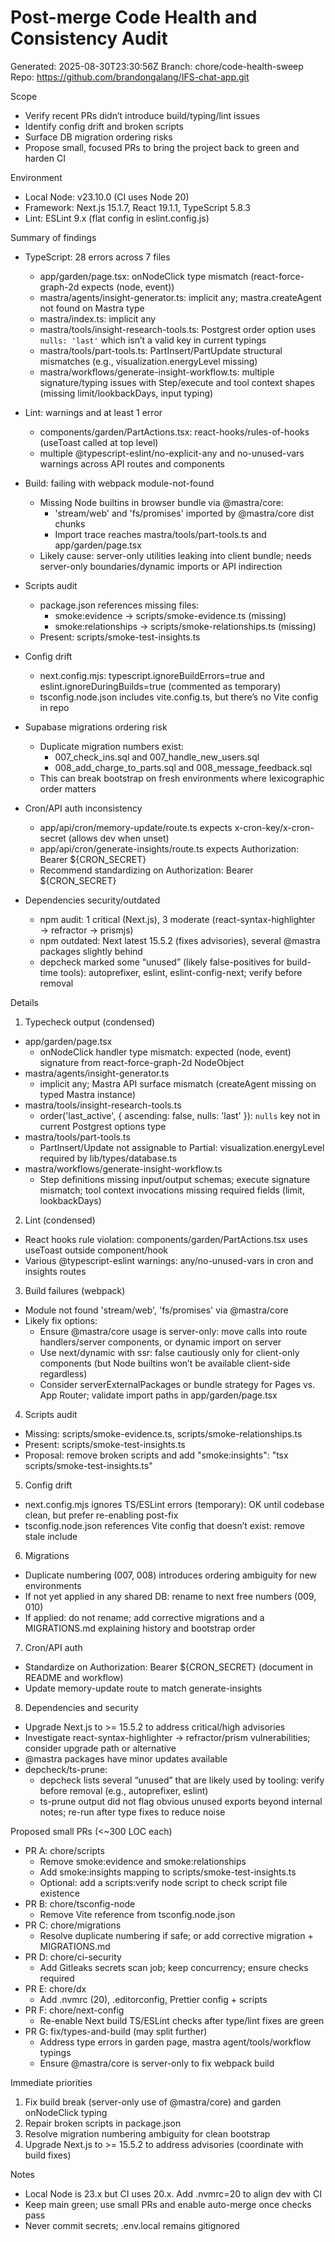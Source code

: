 # Post-merge Code Health and Consistency Audit

Generated: 2025-08-30T23:30:56Z
Branch: chore/code-health-sweep
Repo: https://github.com/brandongalang/IFS-chat-app.git

Scope
- Verify recent PRs didn’t introduce build/typing/lint issues
- Identify config drift and broken scripts
- Surface DB migration ordering risks
- Propose small, focused PRs to bring the project back to green and harden CI

Environment
- Local Node: v23.10.0 (CI uses Node 20)
- Framework: Next.js 15.1.7, React 19.1.1, TypeScript 5.8.3
- Lint: ESLint 9.x (flat config in eslint.config.js)

Summary of findings
- TypeScript: 28 errors across 7 files
  - app/garden/page.tsx: onNodeClick type mismatch (react-force-graph-2d expects (node, event))
  - mastra/agents/insight-generator.ts: implicit any; mastra.createAgent not found on Mastra type
  - mastra/index.ts: implicit any
  - mastra/tools/insight-research-tools.ts: Postgrest order option uses `nulls: 'last'` which isn’t a valid key in current typings
  - mastra/tools/part-tools.ts: PartInsert/PartUpdate structural mismatches (e.g., visualization.energyLevel missing)
  - mastra/workflows/generate-insight-workflow.ts: multiple signature/typing issues with Step/execute and tool context shapes (missing limit/lookbackDays, input typing)

- Lint: warnings and at least 1 error
  - components/garden/PartActions.tsx: react-hooks/rules-of-hooks (useToast called at top level)
  - multiple @typescript-eslint/no-explicit-any and no-unused-vars warnings across API routes and components

- Build: failing with webpack module-not-found
  - Missing Node builtins in browser bundle via @mastra/core:
    - 'stream/web' and 'fs/promises' imported by @mastra/core dist chunks
    - Import trace reaches mastra/tools/part-tools.ts and app/garden/page.tsx
  - Likely cause: server-only utilities leaking into client bundle; needs server-only boundaries/dynamic imports or API indirection

- Scripts audit
  - package.json references missing files:
    - smoke:evidence → scripts/smoke-evidence.ts (missing)
    - smoke:relationships → scripts/smoke-relationships.ts (missing)
  - Present: scripts/smoke-test-insights.ts

- Config drift
  - next.config.mjs: typescript.ignoreBuildErrors=true and eslint.ignoreDuringBuilds=true (commented as temporary)
  - tsconfig.node.json includes vite.config.ts, but there’s no Vite config in repo

- Supabase migrations ordering risk
  - Duplicate migration numbers exist:
    - 007_check_ins.sql and 007_handle_new_users.sql
    - 008_add_charge_to_parts.sql and 008_message_feedback.sql
  - This can break bootstrap on fresh environments where lexicographic order matters

- Cron/API auth inconsistency
  - app/api/cron/memory-update/route.ts expects x-cron-key/x-cron-secret (allows dev when unset)
  - app/api/cron/generate-insights/route.ts expects Authorization: Bearer ${CRON_SECRET}
  - Recommend standardizing on Authorization: Bearer ${CRON_SECRET}

- Dependencies security/outdated
  - npm audit: 1 critical (Next.js), 3 moderate (react-syntax-highlighter → refractor → prismjs)
  - npm outdated: Next latest 15.5.2 (fixes advisories), several @mastra packages slightly behind
  - depcheck marked some “unused” (likely false-positives for build-time tools): autoprefixer, eslint, eslint-config-next; verify before removal

Details

1) Typecheck output (condensed)
- app/garden/page.tsx
  - onNodeClick handler type mismatch: expected (node, event) signature from react-force-graph-2d NodeObject
- mastra/agents/insight-generator.ts
  - implicit any; Mastra API surface mismatch (createAgent missing on typed Mastra instance)
- mastra/tools/insight-research-tools.ts
  - order('last_active', { ascending: false, nulls: 'last' }): `nulls` key not in current Postgrest options type
- mastra/tools/part-tools.ts
  - PartInsert/Update not assignable to Partial<PartRow>: visualization.energyLevel required by lib/types/database.ts
- mastra/workflows/generate-insight-workflow.ts
  - Step definitions missing input/output schemas; execute signature mismatch; tool context invocations missing required fields (limit, lookbackDays)

2) Lint (condensed)
- React hooks rule violation: components/garden/PartActions.tsx uses useToast outside component/hook
- Various @typescript-eslint warnings: any/no-unused-vars in cron and insights routes

3) Build failures (webpack)
- Module not found 'stream/web', 'fs/promises' via @mastra/core
- Likely fix options:
  - Ensure @mastra/core usage is server-only: move calls into route handlers/server components, or dynamic import on server
  - Use next/dynamic with ssr: false cautiously only for client-only components (but Node builtins won’t be available client-side regardless)
  - Consider serverExternalPackages or bundle strategy for Pages vs. App Router; validate import paths in app/garden/page.tsx

4) Scripts audit
- Missing: scripts/smoke-evidence.ts, scripts/smoke-relationships.ts
- Present: scripts/smoke-test-insights.ts
- Proposal: remove broken scripts and add "smoke:insights": "tsx scripts/smoke-test-insights.ts"

5) Config drift
- next.config.mjs ignores TS/ESLint errors (temporary): OK until codebase clean, but prefer re-enabling post-fix
- tsconfig.node.json references Vite config that doesn’t exist: remove stale include

6) Migrations
- Duplicate numbering (007, 008) introduces ordering ambiguity for new environments
- If not yet applied in any shared DB: rename to next free numbers (009, 010)
- If applied: do not rename; add corrective migrations and a MIGRATIONS.md explaining history and bootstrap order

7) Cron/API auth
- Standardize on Authorization: Bearer ${CRON_SECRET} (document in README and workflow)
- Update memory-update route to match generate-insights

8) Dependencies and security
- Upgrade Next.js to >= 15.5.2 to address critical/high advisories
- Investigate react-syntax-highlighter → refractor/prism vulnerabilities; consider upgrade path or alternative
- @mastra packages have minor updates available
- depcheck/ts-prune:
  - depcheck lists several “unused” that are likely used by tooling: verify before removal (e.g., autoprefixer, eslint)
  - ts-prune output did not flag obvious unused exports beyond internal notes; re-run after type fixes to reduce noise

Proposed small PRs (<~300 LOC each)
- PR A: chore/scripts
  - Remove smoke:evidence and smoke:relationships
  - Add smoke:insights mapping to scripts/smoke-test-insights.ts
  - Optional: add a scripts:verify node script to check script file existence
- PR B: chore/tsconfig-node
  - Remove Vite reference from tsconfig.node.json
- PR C: chore/migrations
  - Resolve duplicate numbering if safe; or add corrective migration + MIGRATIONS.md
- PR D: chore/ci-security
  - Add Gitleaks secrets scan job; keep concurrency; ensure checks required
- PR E: chore/dx
  - Add .nvmrc (20), .editorconfig, Prettier config + scripts
- PR F: chore/next-config
  - Re-enable Next build TS/ESLint checks after type/lint fixes are green
- PR G: fix/types-and-build (may split further)
  - Address type errors in garden page, mastra agent/tools/workflow typings
  - Ensure @mastra/core is server-only to fix webpack build

Immediate priorities
1) Fix build break (server-only use of @mastra/core) and garden onNodeClick typing
2) Repair broken scripts in package.json
3) Resolve migration numbering ambiguity for clean bootstrap
4) Upgrade Next.js to >= 15.5.2 to address advisories (coordinate with build fixes)

Notes
- Local Node is 23.x but CI uses 20.x. Add .nvmrc=20 to align dev with CI
- Keep main green; use small PRs and enable auto-merge once checks pass
- Never commit secrets; .env.local remains gitignored
